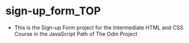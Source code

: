 # sign-up_form_TOP

- This is the Sign-up Form project for the Intermediate HTML and CSS Course in the JavaScript Path of The Odin Project